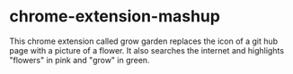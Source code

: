 # chrome-extension-mashup

This chrome extension called grow garden replaces the icon of a git hub page with a picture of a flower. It also searches the internet and highlights "flowers" in pink and "grow" in green.
